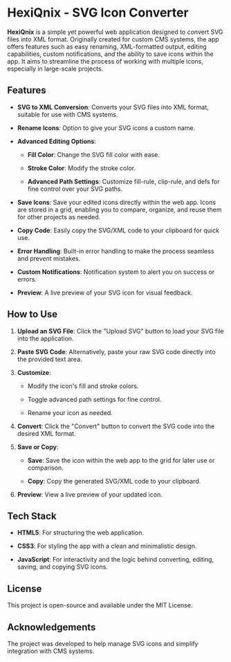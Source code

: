 HexiQnix - SVG Icon Converter
==============================

**HexiQnix** is a simple yet powerful web application designed to convert SVG files into XML format. Originally created for custom CMS systems, the app offers features such as easy renaming, XML-formatted output, editing capabilities, custom notifications, and the ability to save icons within the app. It aims to streamline the process of working with multiple icons, especially in large-scale projects.

Features
--------

*   **SVG to XML Conversion**: Converts your SVG files into XML format, suitable for use with CMS systems.
    
*   **Rename Icons**: Option to give your SVG icons a custom name.
    
*   **Advanced Editing Options**:
    
    *   **Fill Color**: Change the SVG fill color with ease.
        
    *   **Stroke Color**: Modify the stroke color.
        
    *   **Advanced Path Settings**: Customize fill-rule, clip-rule, and defs for fine control over your SVG paths.
        
*   **Save Icons**: Save your edited icons directly within the web app. Icons are stored in a grid, enabling you to compare, organize, and reuse them for other projects as needed.
    
*   **Copy Code**: Easily copy the SVG/XML code to your clipboard for quick use.
    
*   **Error Handling**: Built-in error handling to make the process seamless and prevent mistakes.
    
*   **Custom Notifications**: Notification system to alert you on success or errors.
    
*   **Preview**: A live preview of your SVG icon for visual feedback.
    

How to Use
----------

1.  **Upload an SVG File**: Click the "Upload SVG" button to load your SVG file into the application.
    
2.  **Paste SVG Code**: Alternatively, paste your raw SVG code directly into the provided text area.
    
3.  **Customize**:
    
    *   Modify the icon's fill and stroke colors.
        
    *   Toggle advanced path settings for fine control.
        
    *   Rename your icon as needed.
        
4.  **Convert**: Click the "Convert" button to convert the SVG code into the desired XML format.
    
5.  **Save or Copy**:
    
    *   **Save**: Save the icon within the web app to the grid for later use or comparison.
        
    *   **Copy**: Copy the generated SVG/XML code to your clipboard.
        
6.  **Preview**: View a live preview of your updated icon.
    

Tech Stack
----------

*   **HTML5**: For structuring the web application.
    
*   **CSS3**: For styling the app with a clean and minimalistic design.
    
*   **JavaScript**: For interactivity and the logic behind converting, editing, saving, and copying SVG icons.
    

License
-------

This project is open-source and available under the MIT License.

Acknowledgements
----------------

The project was developed to help manage SVG icons and simplify integration with CMS systems.
